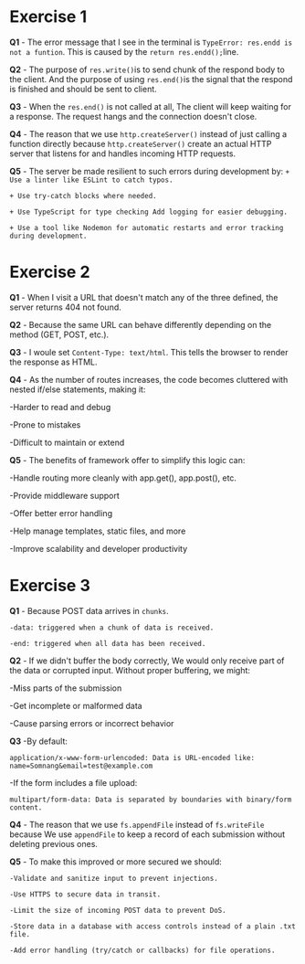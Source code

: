 # Exercise 1

**Q1** - The error message that I see in the terminal is `TypeError: res.endd is not a funtion`. This is caused by the `return res.endd();`line.

**Q2** - The purpose of `res.write()`is to send chunk of the respond body to the client. And the purpose of using `res.end()`is the signal that the respond is finished and should be sent to client.

**Q3** - When the `res.end()` is not called at all, The client will keep waiting for a response. The request hangs and the connection doesn't close.

**Q4** - The reason that we use `http.createServer()` instead of just calling a function directly because `http.createServer()` create an actual HTTP server that listens for and handles incoming HTTP requests.

**Q5** - The server be made resilient to such errors during development by:
`+ Use a linter like ESLint to catch typos.`

`+ Use try-catch blocks where needed.`

`+ Use TypeScript for type checking Add logging for easier debugging.`

`+ Use a tool like Nodemon for automatic restarts and error tracking during development.`

# Exercise 2

**Q1** - When I visit a URL that doesn't match any of the three defined, the server returns 404 not found.

**Q2** - Because the same URL can behave differently depending on the method (GET, POST, etc.).

**Q3** - I woule set `Content-Type: text/html`. This tells the browser to render the response as HTML.

**Q4** - As the number of routes increases, the code becomes cluttered with nested if/else statements, making it:

-Harder to read and debug

-Prone to mistakes

-Difficult to maintain or extend

**Q5** - The benefits of framework offer to simplify this logic can: 

-Handle routing more cleanly with app.get(), app.post(), etc.

-Provide middleware support

-Offer better error handling

-Help manage templates, static files, and more

-Improve scalability and developer productivity

# Exercise 3

**Q1** - Because POST data arrives in `chunks`.

`-data: triggered when a chunk of data is received.`

`-end: triggered when all data has been received.`

**Q2** - If we didn't buffer the body correctly, We would only receive part of the data or corrupted input.
Without proper buffering, we might:

-Miss parts of the submission

-Get incomplete or malformed data

-Cause parsing errors or incorrect behavior

**Q3** -By default:

`application/x-www-form-urlencoded: Data is URL-encoded like: name=Somnang&email=test@example.com`

-If the form includes a file upload:

`multipart/form-data: Data is separated by boundaries with binary/form content.`

**Q4** - The reason that we use `fs.appendFile` instead of `fs.writeFile` because We use `appendFile` to keep a record of each submission without deleting previous ones.

**Q5** - To make this improved or more secured we should: 

`-Validate and sanitize input to prevent injections.`

`-Use HTTPS to secure data in transit.`

`-Limit the size of incoming POST data to prevent DoS.`

`-Store data in a database with access controls instead of a plain .txt file.`

`-Add error handling (try/catch or callbacks) for file operations.`